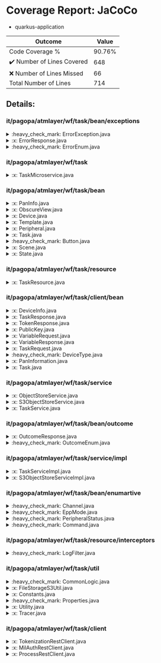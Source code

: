 
# Coverage Report: JaCoCo

* quarkus-application
      
      
| Outcome                 | Value                                                               |
|-------------------------|---------------------------------------------------------------------|
| Code Coverage %         | 90.76%               |
| :heavy_check_mark: Number of Lines Covered | 648    |
| :x: Number of Lines Missed  | 66     |
| Total Number of Lines   | 714     |


## Details:

    
### it/pagopa/atmlayer/wf/task/bean/exceptions

<details>
    <summary>
:heavy_check_mark: ErrorException.java
    </summary>

        
#### All Lines Covered!
        
</details>

    

<details>
    <summary>
:x: ErrorResponse.java
    </summary>

        
</details>

    

<details>
    <summary>
:heavy_check_mark: ErrorEnum.java
    </summary>

        
#### All Lines Covered!
        
</details>

    
### it/pagopa/atmlayer/wf/task

<details>
    <summary>
:x: TaskMicroservice.java
    </summary>

        
#### Lines Missed:
        
</details>

    
### it/pagopa/atmlayer/wf/task/bean

<details>
    <summary>
:x: PanInfo.java
    </summary>

        
</details>

    

<details>
    <summary>
:x: ObscureView.java
    </summary>

        
#### Lines Missed:
        
</details>

    

<details>
    <summary>
:x: Device.java
    </summary>

        
</details>

    

<details>
    <summary>
:x: Template.java
    </summary>

        
</details>

    

<details>
    <summary>
:x: Peripheral.java
    </summary>

        
</details>

    

<details>
    <summary>
:x: Task.java
    </summary>

        
</details>

    

<details>
    <summary>
:heavy_check_mark: Button.java
    </summary>

        
#### All Lines Covered!
        
</details>

    

<details>
    <summary>
:x: Scene.java
    </summary>

        
</details>

    

<details>
    <summary>
:x: State.java
    </summary>

        
</details>

    
### it/pagopa/atmlayer/wf/task/resource

<details>
    <summary>
:x: TaskResource.java
    </summary>

        
#### Lines Missed:
        
- Line #179
```
        } catch (ProcessingException e) {
```
</details>

    
### it/pagopa/atmlayer/wf/task/client/bean

<details>
    <summary>
:x: DeviceInfo.java
    </summary>

        
</details>

    

<details>
    <summary>
:x: TaskResponse.java
    </summary>

        
</details>

    

<details>
    <summary>
:x: TokenResponse.java
    </summary>

        
</details>

    

<details>
    <summary>
:x: PublicKey.java
    </summary>

        
</details>

    

<details>
    <summary>
:x: VariableRequest.java
    </summary>

        
</details>

    

<details>
    <summary>
:x: VariableResponse.java
    </summary>

        
</details>

    

<details>
    <summary>
:x: TaskRequest.java
    </summary>

        
</details>

    

<details>
    <summary>
:heavy_check_mark: DeviceType.java
    </summary>

        
#### All Lines Covered!
        
</details>

    

<details>
    <summary>
:x: PanInformation.java
    </summary>

        
</details>

    

<details>
    <summary>
:x: Task.java
    </summary>

        
</details>

    
### it/pagopa/atmlayer/wf/task/service

<details>
    <summary>
:x: ObjectStoreService.java
    </summary>

        
</details>

    

<details>
    <summary>
:x: S3ObjectStoreService.java
    </summary>

        
</details>

    

<details>
    <summary>
:x: TaskService.java
    </summary>

        
</details>

    
### it/pagopa/atmlayer/wf/task/bean/outcome

<details>
    <summary>
:x: OutcomeResponse.java
    </summary>

        
#### Lines Missed:
        
- Line #37
```
    }
```
</details>

    

<details>
    <summary>
:heavy_check_mark: OutcomeEnum.java
    </summary>

        
#### All Lines Covered!
        
</details>

    
### it/pagopa/atmlayer/wf/task/service/impl

<details>
    <summary>
:x: TaskServiceImpl.java
    </summary>

        
#### Lines Missed:
        
- Line #179
```
        } catch (WebApplicationException e) {
```
- Line #287
```
                } catch (UnsupportedEncodingException e) {
```
- Line #357
```
                    } catch (NoSuchAlgorithmException | InvalidKeySpecException e) {
```
- Line #376
```
                    } catch (InvalidKeyException | NoSuchAlgorithmException | NoSuchPaddingException | IllegalBlockSizeException | BadPaddingException e) {
```
- Line #580
```
            } catch (UnsupportedEncodingException e) {
```
</details>

    

<details>
    <summary>
:x: S3ObjectStoreServiceImpl.java
    </summary>

        
#### Lines Missed:
        
- Line #24
```
    }
```
</details>

    
### it/pagopa/atmlayer/wf/task/bean/enumartive

<details>
    <summary>
:heavy_check_mark: Channel.java
    </summary>

        
#### All Lines Covered!
        
</details>

    

<details>
    <summary>
:heavy_check_mark: EppMode.java
    </summary>

        
#### All Lines Covered!
        
</details>

    

<details>
    <summary>
:heavy_check_mark: PeripheralStatus.java
    </summary>

        
#### All Lines Covered!
        
</details>

    

<details>
    <summary>
:heavy_check_mark: Command.java
    </summary>

        
#### All Lines Covered!
        
</details>

    
### it/pagopa/atmlayer/wf/task/resource/interceptors

<details>
    <summary>
:heavy_check_mark: LogFilter.java
    </summary>

        
#### All Lines Covered!
        
</details>

    
### it/pagopa/atmlayer/wf/task/util

<details>
    <summary>
:heavy_check_mark: CommonLogic.java
    </summary>

        
#### All Lines Covered!
        
</details>

    

<details>
    <summary>
:x: FileStorageS3Util.java
    </summary>

        
#### Lines Missed:
        
- Line #53
```
    }
```
</details>

    

<details>
    <summary>
:x: Constants.java
    </summary>

        
#### Lines Missed:
        
</details>

    

<details>
    <summary>
:heavy_check_mark: Properties.java
    </summary>

        
#### All Lines Covered!
        
</details>

    

<details>
    <summary>
:x: Utility.java
    </summary>

        
#### Lines Missed:
        
- Line #101
```
        } catch (JsonProcessingException e) {
```
- Line #114
```
        } catch (JsonProcessingException e) {
```
- Line #139
```
        } catch (JsonProcessingException e) {
```
- Line #316
```
    }
```
- Line #381
```
        } catch (NoSuchAlgorithmException e) {
```
</details>

    

<details>
    <summary>
:x: Tracer.java
    </summary>

        
#### Lines Missed:
        
- Line #38
```
    }
```
</details>

    
### it/pagopa/atmlayer/wf/task/client

<details>
    <summary>
:x: TokenizationRestClient.java
    </summary>

        
</details>

    

<details>
    <summary>
:x: MilAuthRestClient.java
    </summary>

        
</details>

    

<details>
    <summary>
:x: ProcessRestClient.java
    </summary>

        
</details>

    
